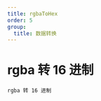 ```yaml
---
title: rgbaToHex
order: 5
group:
  title: 数据转换
---
```


# rgba 转 16 进制

<code src="./RgbaToHex.tsx">rgba 转 16 进制</code>
